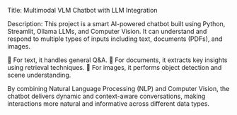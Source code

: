 Title: Multimodal VLM Chatbot with LLM Integration

Description:
This project is a smart AI-powered chatbot built using Python, Streamlit, Ollama LLMs, and Computer Vision. It can understand and respond to multiple types of inputs including text, documents (PDFs), and images.

🔹 For text, it handles general Q&A.
🔹 For documents, it extracts key insights using retrieval techniques.
🔹 For images, it performs object detection and scene understanding.

By combining Natural Language Processing (NLP) and Computer Vision, the chatbot delivers dynamic and context-aware conversations, making interactions more natural and informative across different data types.
